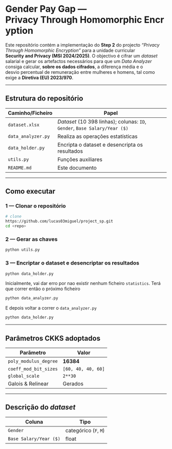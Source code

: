 # Gender Pay Gap — Privacy Through Homomorphic Encryption

Este repositório contém a implementação do **Step 2** do projecto *“Privacy Through Homomorphic Encryption”* para a unidade curricular **Security and Privacy (MSI 2024/2025)**. O objectivo é cifrar um *dataset* salarial e gerar os artefactos necessários para que um *Data Analyzer* consiga calcular, **sobre os dados cifrados**, a diferença média e o desvio percentual de remuneração entre mulheres e homens, tal como exige a **Diretiva (EU) 2023/970**.

---

## Estrutura do repositório

| Caminho/Ficheiro         | Papel  |
| ------------------------ | ------------------------ |
| `dataset.xlsx`           | *Dataset* (10 398 linhas); colunas: `ID`, `Gender`, `Base Salary/Year ($)` |
| `data_analyzer.py`       | Realiza as operações estatísticas |
| `data_holder.py`         | Encripta o dataset e desencripta os resultados |
| `utils.py`               | Funções auxiliares |
| `README.md`              | Este documento |

---

## Como executar

### 1 — Clonar o repositório

```bash
# clone
https://github.com/lucas03miguel/project_sp.git
cd <repo>
```

### 2 — Gerar as chaves

```bash
python utils.py
```

### 3 — Encriptar o dataset e desencriptar os resultados

```bash
python data_holder.py
```

Inicialmente, vai dar erro por nao existir nenhum ficheiro `statistics`.
Terá que correr então o próximo ficheiro

```bash
python data_analyzer.py
```

E depois voltar a correr o `data_analyzer.py`

```bash
python data_holder.py
```

---

## Parâmetros CKKS adoptados

| Parâmetro             | Valor              |
| --------------------- | ------------------ |
| `poly_modulus_degree` | **16384**          |
| `coeff_mod_bit_sizes` | `[60, 40, 40, 60]` |
| `global_scale`        | `2**30`            |
| Galois & Relinear     | Gerados            |

---

## Descrição do *dataset*

| Coluna                 | Tipo                  |
| ---------------------- | --------------------- |
| `Gender`               | categórico (`F`, `M`) |
| `Base Salary/Year ($)` | float                 |
